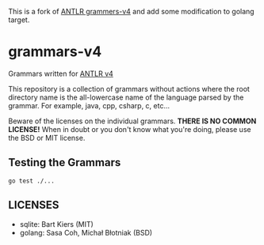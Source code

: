 This is a fork of [ANTLR grammers-v4](https://github.com/antlr/grammars-v4) and add some modification to golang target.

# grammars-v4

Grammars written for [ANTLR v4](https://github.com/antlr/antlr4)

This repository is a collection of grammars without actions where the
root directory name is the all-lowercase name of the language parsed
by the grammar. For example, java, cpp, csharp, c, etc...

Beware of the licenses on the individual grammars. **THERE IS NO COMMON
LICENSE!** When in doubt or you don't know what you're doing, please use
the BSD or MIT license.

## Testing the Grammars

```
go test ./...
```


## LICENSES

- sqlite: Bart Kiers (MIT)
- golang: Sasa Coh, Michał Błotniak (BSD)
